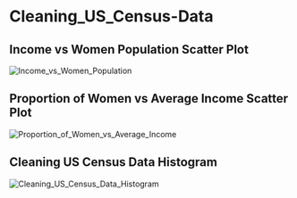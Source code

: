# Cleaning_US_Census-Data

## Income vs Women Population Scatter Plot
![Income_vs_Women_Population](https://github.com/Nabid96/Cleaning_US_Census-Data/assets/161248700/4d0640ef-cf6d-4bf3-ac46-10af29b23ff8)

## Proportion of Women vs Average Income Scatter Plot
![Proportion_of_Women_vs_Average_Income](https://github.com/Nabid96/Cleaning_US_Census-Data/assets/161248700/0bea9638-6d89-4767-81e7-8ce5d398abd9)

## Cleaning US Census Data Histogram
![Cleaning_US_Census_Data_Histogram](https://github.com/Nabid96/Cleaning_US_Census-Data/assets/161248700/32c725ce-5905-4c9e-a375-d6823ebf15dd)


